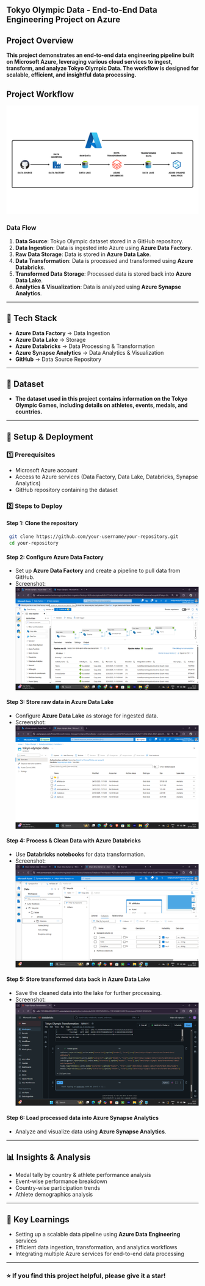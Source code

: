 ## Tokyo Olympic Data - End-to-End Data Engineering Project on Azure

## Project Overview
**This project demonstrates an end-to-end data engineering pipeline built on Microsoft Azure, leveraging various cloud services to ingest, transform, and analyze Tokyo Olympic Data. The workflow is designed for scalable, efficient, and insightful data processing.**
## Project Workflow
![Project Workflow](Olympic-data/AZUREDF.png)

### Data Flow
1. **Data Source**: Tokyo Olympic dataset stored in a GitHub repository.
2. **Data Ingestion**: Data is ingested into Azure using **Azure Data Factory**.
3. **Raw Data Storage**: Data is stored in **Azure Data Lake**.
4. **Data Transformation**: Data is processed and transformed using **Azure Databricks**.
5. **Transformed Data Storage**: Processed data is stored back into **Azure Data Lake**.
6. **Analytics & Visualization**: Data is analyzed using **Azure Synapse Analytics**.

---

## 🚀 Tech Stack
- **Azure Data Factory** → Data Ingestion
- **Azure Data Lake** → Storage
- **Azure Databricks** → Data Processing & Transformation
- **Azure Synapse Analytics** → Data Analytics & Visualization
- **GitHub** → Data Source Repository

---

## 📂 Dataset

 - **The dataset used in this project contains information on the Tokyo Olympic Games, including details on athletes, events, medals, and countries.**
---

## 🔧 Setup & Deployment
### 1️⃣ Prerequisites
- Microsoft Azure account
- Access to Azure services (Data Factory, Data Lake, Databricks, Synapse Analytics)
- GitHub repository containing the dataset

### 2️⃣ Steps to Deploy
#### Step 1: Clone the repository
```sh
 git clone https://github.com/your-username/your-repository.git
 cd your-repository
```
#### Step 2: Configure Azure Data Factory
- Set up **Azure Data Factory** and create a pipeline to pull data from GitHub.
- Screenshot: ![Data Factory Pipeline](Olympic-data/screenshots/Screenshot%20(481).png)

#### Step 3: Store raw data in Azure Data Lake
- Configure **Azure Data Lake** as storage for ingested data.
- Screenshot: ![Azure Data Lake Storage](Olympic-data/screenshots/Screenshot%20(482).png)

#### Step 4: Process & Clean Data with Azure Databricks
- Use **Databricks notebooks** for data transformation.
- Screenshot: ![Databricks Processing](Olympic-data/screenshots/Screenshot%20(495).png)

#### Step 5: Store transformed data back in Azure Data Lake
- Save the cleaned data into the lake for further processing.
- Screenshot: ![Transformed Data Storage](Olympic-data/screenshots/Screenshot%20(493).png)

#### Step 6: Load processed data into Azure Synapse Analytics
- Analyze and visualize data using **Azure Synapse Analytics**.
---

## 📊 Insights & Analysis
- Medal tally by country & athlete performance analysis
- Event-wise performance breakdown
- Country-wise participation trends
- Athlete demographics analysis

---

## 🎯 Key Learnings
- Setting up a scalable data pipeline using **Azure Data Engineering** services
- Efficient data ingestion, transformation, and analytics workflows
- Integrating multiple Azure services for end-to-end data processing

---

### ⭐ If you find this project helpful, please give it a star!

